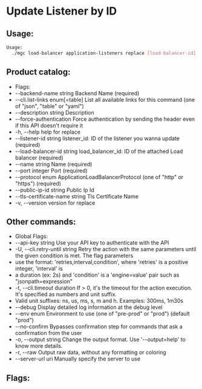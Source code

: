# Update Listener by ID

## Usage:
```bash
Usage:
  ./mgc load-balancer application-listeners replace [load-balancer-id] [listener-id] [flags]
```

## Product catalog:
- Flags:
- --backend-name string           Backend Name (required)
- --cli.list-links enum[=table]   List all available links for this command (one of "json", "table" or "yaml")
- --description string            Description
- --force-authentication          Force authentication by sending the header even if this API doesn't require it
- -h, --help                          help for replace
- --listener-id string            listener_id: ID of the listener you wanna update (required)
- --load-balancer-id string       load_balancer_id: ID of the attached Load balancer (required)
- --name string                   Name (required)
- --port integer                  Port (required)
- --protocol enum                 ApplicationLoadBalancerProtocol (one of "http" or "https") (required)
- --public-ip-id string           Public Ip Id
- --tls-certificate-name string   Tls Certificate Name
- -v, --version                       version for replace

## Other commands:
- Global Flags:
- --api-key string           Use your API key to authenticate with the API
- -U, --cli.retry-until string   Retry the action with the same parameters until the given condition is met. The flag parameters
- use the format: 'retries,interval,condition', where 'retries' is a positive integer, 'interval' is
- a duration (ex: 2s) and 'condition' is a 'engine=value' pair such as "jsonpath=expression"
- -t, --cli.timeout duration     If > 0, it's the timeout for the action execution. It's specified as numbers and unit suffix.
- Valid unit suffixes: ns, us, ms, s, m and h. Examples: 300ms, 1m30s
- --debug                    Display detailed log information at the debug level
- --env enum                 Environment to use (one of "pre-prod" or "prod") (default "prod")
- --no-confirm               Bypasses confirmation step for commands that ask a confirmation from the user
- -o, --output string            Change the output format. Use '--output=help' to know more details.
- -r, --raw                      Output raw data, without any formatting or coloring
- --server-url uri           Manually specify the server to use

## Flags:
```bash

```

